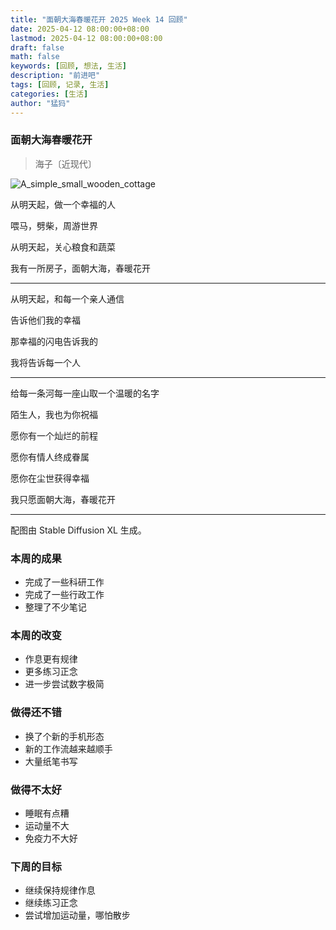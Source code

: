 ```yaml
---
title: "面朝大海春暖花开 2025 Week 14 回顾"
date: 2025-04-12 08:00:00+08:00
lastmod: 2025-04-12 08:00:00+08:00
draft: false
math: false
keywords: [回顾, 想法, 生活]
description: "前进吧"
tags: [回顾, 记录, 生活]
categories: [生活]
author: "猛犸"
---
```

### 面朝大海春暖花开

> 海子〔近现代〕

![A_simple_small_wooden_cottage](https://1-1256632535.cos.ap-beijing.myqcloud.com/img/A_simple_small_wooden_cottage.png)

从明天起，做一个幸福的人

喂马，劈柴，周游世界

从明天起，关心粮食和蔬菜

我有一所房子，面朝大海，春暖花开

---

从明天起，和每一个亲人通信

告诉他们我的幸福

那幸福的闪电告诉我的

我将告诉每一个人

---

给每一条河每一座山取一个温暖的名字

陌生人，我也为你祝福

愿你有一个灿烂的前程

愿你有情人终成眷属

愿你在尘世获得幸福

我只愿面朝大海，春暖花开

---

配图由 Stable Diffusion XL 生成。

### 本周的成果

- 完成了一些科研工作
- 完成了一些行政工作
- 整理了不少笔记

### 本周的改变

- 作息更有规律
- 更多练习正念
- 进一步尝试数字极简

### 做得还不错

- 换了个新的手机形态
- 新的工作流越来越顺手
- 大量纸笔书写

### 做得不太好

- 睡眠有点糟
- 运动量不大
- 免疫力不大好

### 下周的目标

- 继续保持规律作息
- 继续练习正念
- 尝试增加运动量，哪怕散步
